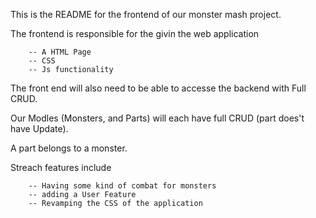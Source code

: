 

This is the README for the frontend of our monster mash project.

The frontend is responsible for the givin the web application 

        -- A HTML Page
        -- CSS
        -- Js functionality

The front end will also need to be able to accesse the backend with Full CRUD.

Our Modles (Monsters, and Parts) will each have full CRUD (part does't have Update).

A part belongs to a monster.

Streach features include

        -- Having some kind of combat for monsters
        -- adding a User Feature
        -- Revamping the CSS of the application
